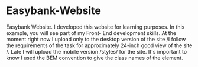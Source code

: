 # Easybank-Website
Easybank Website. I developed this website for learning purposes. In this example, you will see part of my Front- End development skills.
At the moment right now I upload only to the desktop version of the site /I follow the requirements of the task for approximately 24-inch good view of the site /. Late I will upload the mobile version /styles/ for the site.
It's important to know I used the BEM convention to give the class names of the element.
